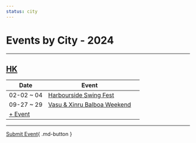 ```yaml
---
status: city
---
```


# Events by City - 2024

---

## [HK](HK.md)

| Date | Event | |
| --- | --- | --- |
| 02-02 ~ 04 | [Harbourside Swing Fest](harbourside-swing-fest.md) |  |
| 09-27 ~ 29 | [Vasu & Xinru Balboa Weekend](vasu-n-xinru-balboa-weekend.md) |  |
| [+ Event](https://github.com/swingdance/events/issues/new?assignees=&labels=add+event&projects=&template=02-add_entity.yml&title=Add%20Event%3A%20zh_HK%20%E2%80%A2%20%3CName%3E&region=zh_HK&province=HK&city=HK&org_id=)

---

[Submit Event](https://github.com/swingdance/events/issues/new?assignees=&labels=add+event&projects=&template=02-add_entity.yml&title=Add%20Event%3A%20zh_HK%20%E2%80%A2%20%3CName%3E&region=zh_HK&province=&city=&org_id=){ .md-button }
